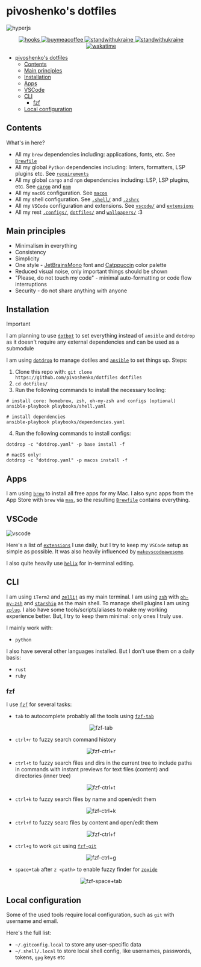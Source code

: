 # pivoshenko's dotfiles

![hyperjs](https://raw.githubusercontent.com/pivoshenko/dotfiles/master/docs/assets/hyperjs.png)

<p align="center">
    <a href="https://github.com/pivoshenko/dotfiles/blob/main/.pre-commit-config.yaml">
        <img alt="hooks" src="https://img.shields.io/badge/pre--commit-enabled-brightgreen?logo=pre-commit">
    </a>
    <a href="https://www.buymeacoffee.com/pivoshenko" target="_blank">
        <img alt="buymeacoffee" src="https://img.shields.io/badge/buy_me_-a_coffee-ff6964?logo=buymeacoffee">
    </a>
    <a href="https://stand-with-ukraine.pp.ua/">
        <img alt="standwithukraine" src="https://img.shields.io/badge/Support-Ukraine-FFD500?style=flat&labelColor=005BBB">
    </a>
    <a href="https://stand-with-ukraine.pp.ua">
        <img alt="standwithukraine" src="https://img.shields.io/badge/made_in-Ukraine-ffd700.svg?labelColor=0057b7">
    </a>
    <a href="https://wakatime.com/badge/user/9862508c-0a86-427a-929c-46186f2d191a/project/24b39197-a8f6-4f01-80d7-3b47449a9d04">
        <img alt="wakatime" src="https://wakatime.com/badge/user/9862508c-0a86-427a-929c-46186f2d191a/project/24b39197-a8f6-4f01-80d7-3b47449a9d04.svg">
    </a>
</p>

- [pivoshenko's dotfiles](#pivoshenkos-dotfiles)
  - [Contents](#contents)
  - [Main principles](#main-principles)
  - [Installation](#installation)
  - [Apps](#apps)
  - [VSCode](#vscode)
  - [CLI](#cli)
    - [fzf](#fzf)
  - [Local configuration](#local-configuration)


## Contents

What's in here?

- All my `brew` dependencies including: applications, fonts, etc. See [`Brewfile`]
- All my global `Python` dependencies including: linters, formatters, LSP plugins etc. See [`requirements`]
- All my global `cargo` and `npm` dependencies including: LSP, LSP plugins, etc. See [`cargo`] and [`npm`]
- All my `macOS` configuration. See [`macos`]
- All my shell configuration. See [`.shell/`] and [`.zshrc`]
- All my `VSCode` configuration and extensions. See [`vscode/`] and [`extensions`]
- All my rest [`.configs/`], [`dotfiles/`] and [`wallpapers/`] :3

## Main principles

- Minimalism in everything
- Consistency
- Simplicity
- One style - [JetBrainsMono] font and [Catppuccin] color palette
- Reduced visual noise, only important things should be shown
- "Please, do not touch my code" - minimal auto-formatting or code flow interruptions
- Security - do not share anything with anyone

## Installation

> [!IMPORTANT]
> I am planning to use [`dotbot`] to set everything instead of `ansible` and `dotdrop` as it doesn't require any external dependencies and can be used as a submodule

I am using [`dotdrop`] to manage dotiles and [`ansible`] to set things up. Steps:

1. Clone this repo with: `git clone https://github.com/pivoshenko/dotfiles dotfiles`
2. `cd dotfiles/`
3. Run the following commands to install the necessary tooling:

```shell
# install core: homebrew, zsh, oh-my-zsh and configs (optional)
ansible-playbook playbooks/shell.yaml

# install dependencies
ansible-playbook playbooks/dependencies.yaml
```
4. Run the following commands to install configs:

```shell
dotdrop -c "dotdrop.yaml" -p base install -f

# macOS only!
dotdrop -c "dotdrop.yaml" -p macos install -f
```

## Apps

I am using [`brew`] to install all free apps for my Mac.
I also sync apps from the App Store with `brew` via [`mas`], so the resulting [`Brewfile`] contains everything.

## VSCode

![vscode](https://raw.githubusercontent.com/pivoshenko/dotfiles/master/docs/assets/vscode.png)

Here's a list of [`extensions`] I use daily, but I try to keep my `VSCode` setup as simple as possible.
It was also heavily influenced by [`makevscodeawesome`].

I also quite heavily use [`helix`] for in-terminal editing.

## CLI

I am using `iTerm2` and [`zellij`] as my main terminal.
I am using [`zsh`] with [`oh-my-zsh`] and [`starship`] as the main shell. To manage shell plugins I am using [`zplug`].
I also have some tools/scripts/aliases to make my working experience better.
But, I try to keep them minimal: only ones I truly use.

I mainly work with:

- `python`

I also have several other languages installed. But I don't use them on a daily basis:

- `rust`
- `ruby`

### fzf

I use [`fzf`] for several tasks:

- `tab` to autocomplete probably all the tools using [`fzf-tab`]

<p align="center">
  <img alt="fzf-tab" src="https://raw.githubusercontent.com/pivoshenko/dotfiles/master/docs/assets/fzf_tab.png">
</p>

- `ctrl+r` to fuzzy search command history

<p align="center">
  <img alt="fzf-ctrl+r" src="https://raw.githubusercontent.com/pivoshenko/dotfiles/master/docs/assets/fzf_ctrl_r.png">
</p>

- `ctrl+t` to fuzzy search files and dirs in the current tree to include paths in commands with instant previews for text files (content) and directories (inner tree)

<p align="center">
  <img alt="fzf-ctrl+t" src="https://raw.githubusercontent.com/pivoshenko/dotfiles/master/docs/assets/fzf_ctrl_t.png">
</p>

- `ctrl+k` to fuzzy search files by name and open/edit them

<p align="center">
  <img alt="fzf-ctrl+k" src="https://raw.githubusercontent.com/pivoshenko/dotfiles/master/docs/assets/fzf_ctrl_k.png">
</p>

- `ctrl+f` to fuzzy searc files by content and open/edit them

<p align="center">
  <img alt="fzf-ctrl+f" src="https://raw.githubusercontent.com/pivoshenko/dotfiles/master/docs/assets/fzf_ctrl_f.png">
</p>

- `ctrl+g` to work `git` using [`fzf-git`]

<p align="center">
  <img alt="fzf-ctrl+g" src="https://raw.githubusercontent.com/pivoshenko/dotfiles/master/docs/assets/fzf_ctrl_g.png">
</p>

- `space+tab` after `z <path>` to enable fuzzy finder for [`zoxide`]

<p align="center">
  <img alt="fzf-space+tab" src="https://raw.githubusercontent.com/pivoshenko/dotfiles/master/docs/assets/fzf_space_tab.png">
</p>

## Local configuration

Some of the used tools require local configuration, such as `git` with username and email.

Here's the full list:

- `~/.gitconfig.local` to store any user-specific data
- `~/.shell/.local` to store local shell config, like usernames, passwords, tokens, `gpg` keys etc

[`Brewfile`]: https://github.com/pivoshenko/dotfiles/blob/main/dependencies/Brewfile
[`requirements`]: https://github.com/pivoshenko/dotfiles/blob/main/dependencies/requirements.txt
[`cargo`]: https://github.com/pivoshenko/dotfiles/blob/main/playbooks/dependencies.yaml#L17-L22
[`npm`]: https://github.com/pivoshenko/dotfiles/blob/main/playbooks/dependencies.yaml#L30-L51
[`macos`]: https://github.com/pivoshenko/dotfiles/blob/main/macos/settings.sh
[`.shell/`]: https://github.com/pivoshenko/dotfiles/tree/main/dotfiles/.shell
[`.zshrc`]: https://github.com/pivoshenko/dotfiles/tree/main/dotfiles/.zshrc
[`vscode/`]: https://github.com/pivoshenko/dotfiles/tree/main/dotfiles/vscode
[`extensions`]: https://github.com/pivoshenko/dotfiles/blob/main/dependencies/Brewfile#L229-L292
[extensions]: https://github.com/pivoshenko/dotfiles/blob/main/dependencies/Brewfile#L229-L292
[`.configs/`]: https://github.com/pivoshenko/dotfiles/tree/main/dotfiles/.config
[`dotfiles/`]: https://github.com/pivoshenko/dotfiles/tree/main/dotfiles
[JetBrainsMono]: https://www.jetbrains.com/lp/mono/
[Catppuccin]: https://github.com/catppuccin/catppuccin
[`dotdrop`]: https://github.com/deadc0de6/dotdrop
[`ansible`]: https://github.com/ansible/ansible
[`dotbot`]: https://github.com/anishathalye/dotbot
[`hyper.js`]: https://hyper.is
[`zsh`]: https://github.com/zsh-users/zsh
[`oh-my-zsh`]: https://github.com/robbyrussell/oh-my-zsh
[`starship`]: https://starship.rs
[`zplug`]: https://github.com/zplug/zplug
[`brew`]: https://brew.sh/
[`mas`]: https://formulae.brew.sh/formula/mas
[`docker`]: https://formulae.brew.sh/cask/docker
[`helix`]: https://helix-editor.com
[`wallpapers/`]: https://github.com/pivoshenko/dotfiles/blob/main/wallpapers
[`makevscodeawesome`]: https://makevscodeawesome.com
[`zellij`]: https://zellij.dev
[`fzf`]: https://github.com/junegunn/fzf
[`fzf-tab`]: https://github.com/Aloxaf/fzf-tab
[`fzf-git`]: https://github.com/junegunn/fzf-git.sh
[`zoxide`]: https://github.com/ajeetdsouza/zoxide
